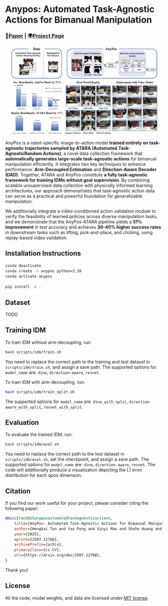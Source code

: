# Anypos: Automated Task-Agnostic Actions for Bimanual Manipulation

### 📝[Paper](https://www.arxiv.org/pdf/2507.12768) | 🌍[Project Page](https://embodiedfoundation.github.io/vidar_anypos)

![](./assets/header.png)

AnyPos is a robot-specific image-to-action model **trained entirely on task-agnostic trajectories sampled by ATARA (Automated Task-AgnosticRandom Actions)**, a novel data collection framework that **automatically generates large-scale task-agnostic actions** for bimanual manipulation efficiently. It integrates two key techniques to enhance performance: **Arm-Decoupled Estimation** and **Direction-Aware Decoder (DAD)**. Together, ATARA and AnyPos constitute **a fully task-agnostic framework for training IDMs without goal supervision**. By combining scalable unsupervised data collection with physically informed learning architectures, our approach demonstrates that task-agnostic action data can serve as a practical and powerful foundation for generalizable manipulation.

We additionally integrate a video-conditioned action validation module to verify the feasibility of learned policies across diverse manipulation tasks, and we demonstrate that the AnyPos-ATARA pipeline yields a **51% improvement** in test accuracy and achieves **30-40% higher success rates** in downstream tasks such as lifting, pick-and-place, and clicking, using replay-based video validation.

## Installation Instructions
```bash
conda deactivate
conda create -n anypos python=3.10
conda activate anypos

pip install -e .
```

## Dataset

TODO

## Training IDM
To train IDM without arm-decoupling, run:
```bash
bash scripts/idm/train.sh
```
You need to replace the correct path to the training and test dataset in `scripts/idm/train.sh`, and assign a save path. The supported options for `model_name` are: `dino`, `direction-aware`, `resnet`.

To train IDM with arm-decoupling, run:
```bash
bash scripts/idm/train_split.sh
```
The supported options for `model_name` are: `dino_with_split`, `direction-aware_with_split`, `resnet_with_split`.

## Evaluation
To evaluate the trained IDM, run:
```bash
bash scripts/idm/eval.sh
```
You need to replace the correct path to the test dataset in `scripts/idm/eval.sh`, set the checkpoint, and assign a save path. The supported options for `model_name` are: `dino`, `direction-aware`, `resnet`. The code will additionally produce a visualization depicting the L1 error distribution for each qpos dimension.

## Citation

If you find our work useful for your project, please consider citing the following paper:

```bibtex
@misc{tan2025anyposautomatedtaskagnosticactions,
    title={AnyPos: Automated Task-Agnostic Actions for Bimanual Manipulation}, 
    author={Hengkai Tan and Yao Feng and Xinyi Mao and Shuhe Huang and Guodong Liu and Zhongkai Hao and Hang Su and Jun Zhu},
    year={2025},
    eprint={2507.12768},
    archivePrefix={arXiv},
    primaryClass={cs.CV},
    url={https://arxiv.org/abs/2507.12768}, 
}
```

Thank you!

## License
All the code, model weights, and data are licensed under [MIT license](./LICENSE).